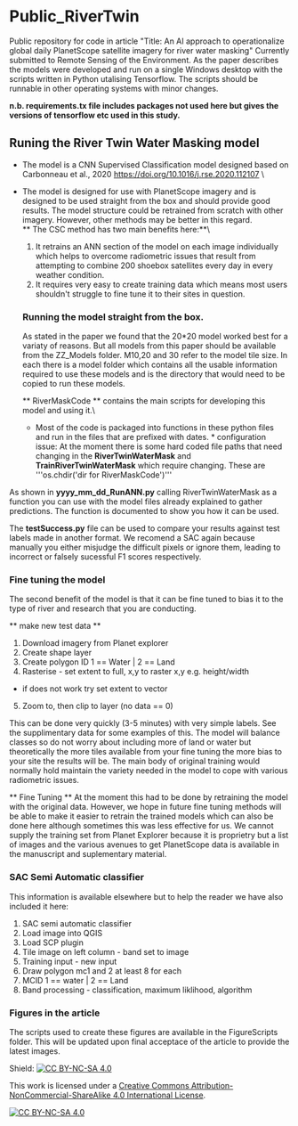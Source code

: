 # Public_RiverTwin
Public repository for code in article "Title: An AI approach to operationalize global daily PlanetScope satellite imagery for river water masking" Currently submitted to Remote Sensing of the Environment. As the paper describes the models were developed and run on a single Windows desktop with the scripts written in Python utalising Tensorflow. The scripts should be runnable in other operating systems with minor changes. 

<b> n.b. requirements.tx file includes packages not used here but gives the versions of tensorflow etc used in this study. </b>

## Runing the River Twin Water Masking model
* The model is a CNN Supervised Classification model designed based on Carbonneau et al., 2020 https://doi.org/10.1016/j.rse.2020.112107 \
* The model is designed for use with PlanetScope imagery and is designed to be used straight from the box and should provide good results. The model structure could be retrained from scratch with other imagery. However, other methods may be better in this regard. \
** The CSC method has two main benefits here:**\
  1. It retrains an ANN section of the model on each image individually which helps to overcome radiometric issues that result from attempting to combine 200 shoebox satellites every day in every weather condition.
  2. It requires very easy to create training data which means most users shouldn't struggle to fine tune it to their sites in question.
 
  ### Running the model straight from the box.
  As stated in the paper we found that the 20*20 model worked best for a variaty of reasons.
  But all models from this paper should be available from the ZZ_Models folder.
  M10,20 and 30 refer to the model tile size. In each there is a model folder which contains all the usable information required to use these models and is the directory that would need to be copied to run these models.

  ** RiverMaskCode ** contains the main scripts for developing this model and using it.\
  * Most of the code is packaged into functions in these python files and run in the files that are prefixed with dates. *
configuration issue: At the moment there is some hard coded file paths that need changing in the **RiverTwinWaterMask** and **TrainRiverTwinWaterMask** which require changing. These are  '''os.chdir('dir for RiverMaskCode')'''

As shown in **yyyy_mm_dd_RunANN.py** calling RiverTwinWaterMask as a function you can use with the model files already explained to gather predictions. The function is documented to show you how it can be used. 

The **testSuccess.py** file can be used to compare your results against test labels made in another format. We recomend a SAC again because manually you either misjudge the difficult pixels or ignore them, leading to incorrect or falsely sucessful F1 scores respectively. 

### Fine tuning the model 

The second benefit of the model is that it can be fine tuned to bias it to the type of river and research that you are conducting. 

** make new test data ** 
1. Download imagery from Planet explorer
2. Create shape layer
3. Create polygon ID 1 == Water | 2 == Land
4. Rasterise - set extent to full, x,y to raster x,y e.g. height/width
- if does not work try set extent to vector
5. Zoom to, then clip to layer (no data == 0)

This can be done very quickly (3-5 minutes) with very simple labels. See the supplimentary data for some examples of this. The model will balance classes so do not worry about including more of land or water but theoretically the more tiles available from your fine tuning the more bias to your site the results will be. The main body of original training would normally hold maintain the variety needed in the model to cope with various radiometric issues. 

** Fine Tuning ** 
At the moment this had to be done by retraining the model with the original data. However, we hope in future fine tuning methods will be able to make it easier to retrain the trained models which can also be done here although sometimes this was less effective for us. 
We cannot supply the training set from Planet Explorer because it is proprietry but a list of images and the various avenues to get PlanetScope data is available in the manuscript and suplementary material. 

### SAC Semi Automatic classifier
This information is available elsewhere but to help the reader we have also included it here: 
1. SAC semi automatic classifier
2. Load image into QGIS
3. Load SCP plugin
4. Tile image on left column - band set to image
5. Training input - new input
6. Draw polygon mc1 and 2 at least 8 for each
7. MCID 1 == water | 2 == Land
8. Band processing - classification, maximum liklihood, algorithm

   
### Figures in the article
The scripts used to create these figures are available in the FigureScripts folder. This will be updated upon final acceptace of the article to provide the latest images. 

Shield: [![CC BY-NC-SA 4.0][cc-by-nc-sa-shield]][cc-by-nc-sa]

This work is licensed under a
[Creative Commons Attribution-NonCommercial-ShareAlike 4.0 International License][cc-by-nc-sa].

[![CC BY-NC-SA 4.0][cc-by-nc-sa-image]][cc-by-nc-sa]

[cc-by-nc-sa]: http://creativecommons.org/licenses/by-nc-sa/4.0/
[cc-by-nc-sa-image]: https://licensebuttons.net/l/by-nc-sa/4.0/88x31.png
[cc-by-nc-sa-shield]: https://img.shields.io/badge/License-CC%20BY--NC--SA%204.0-lightgrey.svg
